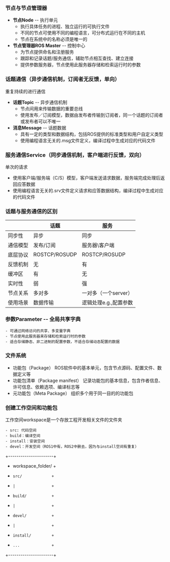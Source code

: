 ### 节点与节点管理器
- **节点Node** -- 执行单元
    - 执行具体任务的进程、独立运行的可执行文件
    - 不同的节点可使用不同的编程语言，可分布式运行在不同的主机
    - 节点在系统中的名称必须是唯一的
- **节点管理器ROS Master** -- 控制中心
    - 为节点提供命名和注册服务
    - 跟踪和记录话题/服务通信，辅助节点相互查找、建立连接
    - 提供参数服务器，节点使用此服务器存储和检索运行时的参数

 ### 话题通信（异步通信机制，订阅者无反馈，单向）
 重复持续的进行通信
 - **话题Topic** -- 异步通信机制
     - 节点间用来传输数据的重要总线
     - 使用发布／订阅模型，数据由发布者传输到订阅者，同一个话题的订阅者或发布者可以不唯一
- **消息Message** -- 话题数据
    - 具有一定的类型和数据结构，包括ROS提供的标准类型和用户自定义类型
    - 使用编程语言无关的.msg文件定义，编译过程中生成对应的代码文件


### 服务通信Service（同步通信机制，客户端进行反馈，双向）
单次的请求
- 使用客户端/服务端（C/S）模型，客户端发送请求数据，服务端完成处理后返回应答数据
- 使用编程语言无关的.srv文件定义请求和应答数据结构，编译过程中生成对应的代码文件

### 话题与服务通信的区别
|  |话题|服务|
|--|--  |-- |
|同步性|异步|同步|
|通信模型|发布/订阅|服务器\客户端|
|底层协议|ROSTCP/ROSUDP|ROSTCP/ROSUDP|
|反馈机制|无|有|
|缓冲区|有|无|
|实时性|弱|强|
|节点关系|多对多|一对多（一个server）|
|使用场景|数据传输|逻辑处理e.g.,配置参数|

### 参数Parameter -- 全局共享字典
    - 可通过网络访问的共享、多变量字典
    - 节点使用此服务器来存储和检索运行时的参数
    - 适合存储静态、非二进制的配置参数，不适合存储动态配置的数据

### 文件系统
- 功能包（Package）
  ROS软件中的基本单元，包含节点源码、配置文件、数据定义等
- 功能包清单（Package manifest）
  记录功能包的基本信息，包含作者信息、许可信息、依赖选项、编译标志等
- 元功能包（Meta Package）
  组织多个用于同一目的的功能包


### 创建工作空间和功能包
工作空间workspace是一个存放工程开发相关文件的文件夹

    - src: 代码空间
    - build：编译空间
    - install：安装空间
    - devel：开发空间（ROS1中有，ROS2中删去，因为与install空间有重复）

+----------------------+
+ workspace_folder/    +
+     src/             +
+     |                +
+     build/           +
+     |                +
+     devel/           +
+     |                +
+     install/         +
+     ...              +
+----------------------+

    
